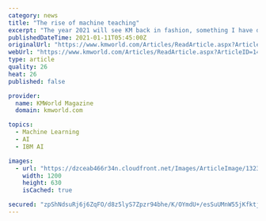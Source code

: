 ```yaml
---
category: news
title: "The rise of machine teaching"
excerpt: "The year 2021 will see KM back in fashion, something I have discussed in previous columns, as the use of machine learning/AI allows us to finally get a grip on mountains of information and to identify and make use of valuable knowledge assets. Products are ..."
publishedDateTime: 2021-01-11T05:45:00Z
originalUrl: "https://www.kmworld.com/Articles/ReadArticle.aspx?ArticleID=144551"
webUrl: "https://www.kmworld.com/Articles/ReadArticle.aspx?ArticleID=144551"
type: article
quality: 26
heat: 26
published: false

provider:
  name: KMWorld Magazine
  domain: kmworld.com

topics:
  - Machine Learning
  - AI
  - IBM AI

images:
  - url: "https://dzceab466r34n.cloudfront.net/Images/ArticleImage/132391-1200-by-630-business-process-management-ORG.jpg"
    width: 1200
    height: 630
    isCached: true

secured: "zpShNdsuRj6j6ZqFO/d8z5lyS7Zpzr94bhe/K/OYmdU+/esSuUMnW55jKfktjsG0S1TDQq7KsKn3zLN5zTZXgMUXO5kYeakc/59VVb2GPOFvvPgM2p3E6P6kFbwcKublgGfFU/usrtuZBFpvNaczrZWQhrKuUiEtrvTfB9lQdrHs9NmSk+fDTbxqVGISgV0MGs5ZyQY+CiWHIdnI+e9aVnGrh2tj/Pm/tbov423MuOW03eKDqvU+ikTRdC4YGxMSsvBqaHqVrmqQGy0GgyEn0XtAfW47sc927kaD63boGsASOdZt+i/P/7FMeRDFJlBrJcpsldgSK/yl3ypCseohZFGrDWzOA3BuYH+IjwKG580=;SWZ26Y9v5r4pmVDMP08k6g=="
---
```


